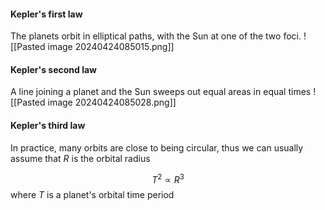 #### Kepler's first law
The planets orbit in elliptical paths, with the Sun at one of the two foci.
![[Pasted image 20240424085015.png]]

#### Kepler's second law
A line joining a planet and the Sun sweeps out equal areas in equal times
![[Pasted image 20240424085028.png]]

#### Kepler's third law
In practice, many orbits are close to being circular, thus we can usually assume that $R$ is the orbital radius

$$
T^2 \propto R^3
$$
where $T$ is a planet's orbital time period